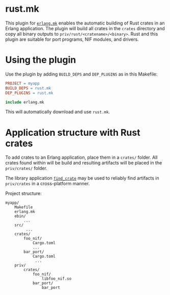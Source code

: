 # rust.mk

This plugin for [`erlang.mk`](https://github.com/ninenines/erlang.mk) enables the automatic building of Rust crates in an Erlang application.
The plugin will build all crates in the `crates` directory and copy all binary outputs to `priv/rust/<cratename>/<binary>`.
Rust and this plugin are suitable for port programs, NIF modules, and drivers.

# Using the plugin
Use the plugin by adding `BUILD_DEPS` and `DEP_PLUGINS` as in this Makefile:

``` Makefile
PROJECT = myapp
BUILD_DEPS = rust.mk
DEP_PLUGINS = rust.mk

include erlang.mk
```
This will automatically download and use `rust.mk`.


# Application structure with Rust crates
To add crates to an Erlang application, place them in a `crates/` folder.  All crates found within will be build and resulting artifacts will be placed in the `priv/crates/` folder.

The library application [`find_crate`](https://github.com/goertzenator/find_crate) may be used to reliably find artifacts in `priv/crates` in a cross-platform manner.


Project structure:
```
myapp/
    Makefile
    erlang.mk
    ebin/
        ...
    src/
         ...
    crates/
        foo_nif/
            Cargo.toml
            ...
        bar_port/
            Cargo.toml
             ...
    priv/
        crates/
            foo_nif/
                libfoo_nif.so
            bar_port/
                bar_port

```


